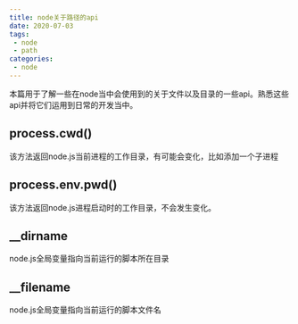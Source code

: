 ```yaml
---
title: node关于路径的api
date: 2020-07-03
tags:
 - node
 - path
categories: 
 - node
---
```

本篇用于了解一些在node当中会使用到的关于文件以及目录的一些api。熟悉这些api并将它们运用到日常的开发当中。

<!-- more -->

## process.cwd()
该方法返回node.js当前进程的工作目录，有可能会变化，比如添加一个子进程

## process.env.pwd()
该方法返回node.js进程启动时的工作目录，不会发生变化。

## __dirname
node.js全局变量指向当前运行的脚本所在目录

## __filename
node.js全局变量指向当前运行的脚本文件名

